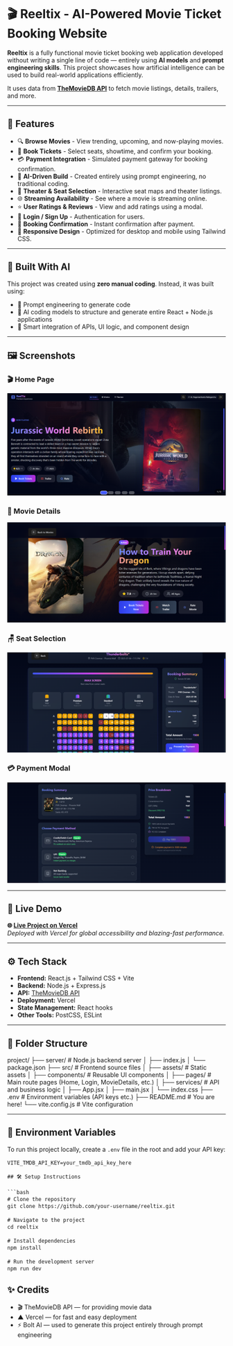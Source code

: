 # 🎬 Reeltix - AI-Powered Movie Ticket Booking Website

**Reeltix** is a fully functional movie ticket booking web application developed without writing a single line of code — entirely using **AI models** and **prompt engineering skills**. This project showcases how artificial intelligence can be used to build real-world applications efficiently.

It uses data from **[TheMovieDB API](https://www.themoviedb.org/documentation/api)** to fetch movie listings, details, trailers, and more.

---

## 🚀 Features

- 🔍 **Browse Movies** - View trending, upcoming, and now-playing movies.
- 🎫 **Book Tickets** - Select seats, showtime, and confirm your booking.
- 💳 **Payment Integration** - Simulated payment gateway for booking confirmation.
- 🧠 **AI-Driven Build** - Created entirely using prompt engineering, no traditional coding.
- 📍 **Theater & Seat Selection** - Interactive seat maps and theater listings.
- 🌐 **Streaming Availability** - See where a movie is streaming online.
- ⭐ **User Ratings & Reviews** - View and add ratings using a modal.
- 🔐 **Login / Sign Up** - Authentication for users.
- 🧾 **Booking Confirmation** - Instant confirmation after payment.
- 📱 **Responsive Design** - Optimized for desktop and mobile using Tailwind CSS.

---

## 🧠 Built With AI

This project was created using **zero manual coding**. Instead, it was built using:
- 💬 Prompt engineering to generate code
- 🤖 AI coding models to structure and generate entire React + Node.js applications
- 🧠 Smart integration of APIs, UI logic, and component design

---

## 🖼️ Screenshots

### 🎬 Home Page
![Home](screenshots/home.png)

### 📄 Movie Details
![Movie Details](screenshots/movie-details.png)

### 🪑 Seat Selection
![Seat Selection](screenshots/seat-selection.png)

### 💳 Payment Modal
![Payment](screenshots/payment-modal.png)

---

## 🔗 Live Demo

**🌐 [Live Project on Vercel](https://zenlify-ancsr7xxy-nagamanikanta1210s-projects.vercel.app/)**  
_Deployed with Vercel for global accessibility and blazing-fast performance._

---

## ⚙️ Tech Stack

- **Frontend:** React.js + Tailwind CSS + Vite
- **Backend:** Node.js + Express.js
- **API:** [TheMovieDB API](https://www.themoviedb.org/)
- **Deployment:** Vercel
- **State Management:** React hooks
- **Other Tools:** PostCSS, ESLint

---

## 📂 Folder Structure

project/
├── server/ # Node.js backend server
│ ├── index.js
│ └── package.json
├── src/ # Frontend source files
│ ├── assets/ # Static assets
│ ├── components/ # Reusable UI components
│ ├── pages/ # Main route pages (Home, Login, MovieDetails, etc.)
│ ├── services/ # API and business logic
│ ├── App.jsx
│ ├── main.jsx
│ └── index.css
├── .env # Environment variables (API keys etc.)
├── README.md # You are here!
└── vite.config.js # Vite configuration


---

## 🔐 Environment Variables

To run this project locally, create a `.env` file in the root and add your API key:

```env
VITE_TMDB_API_KEY=your_tmdb_api_key_here

## 🛠️ Setup Instructions

```bash
# Clone the repository
git clone https://github.com/your-username/reeltix.git

# Navigate to the project
cd reeltix

# Install dependencies
npm install

# Run the development server
npm run dev
```

## ✨ Credits

- 🎬 TheMovieDB API — for providing movie data  
- ▲   Vercel — for fast and easy deployment  
- ⚡ Bolt AI — used to generate this project entirely through prompt engineering
